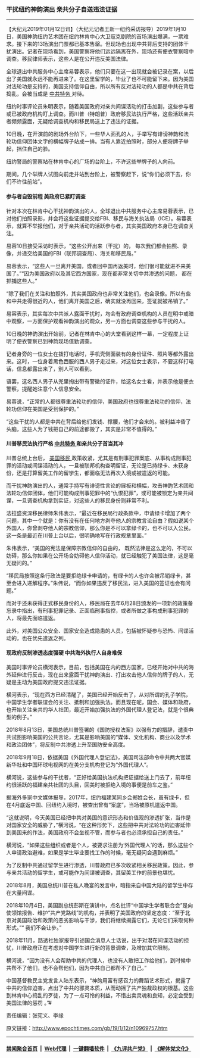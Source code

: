 ### 干扰纽约神韵演出 亲共分子自送违法证据
------------------------

<p>
 【大纪元2019年01月12日讯】（大纪元记者王新一纽约采访报导）2019年1月10日，美国神韵纽约艺术团在纽约林肯中心大卫寇克剧院的首场演出爆满，一票难求。接下来的13场演出门票都已基本售罄。但现场也出现中共背后支持的团体干扰演出。记者在现场看到，美国警察将他们远远隔离在外，现场还有便衣警察暗中调查。移民律师表示，这些人是在公开违反美国法律。
</p>
<p>
 全球退出中共服务中心主席易蓉表示，他们只要在这一出现就会被记录在案，以后出了美国就永远不能再进来了。在这里留学的，毕业了也不可能留下来。因为美国对法轮功是支持的，美国支持信仰自由，所以所有反对法轮功的人都是中共在背后捣乱，会被当成是
 <a href="http://www.epochtimes.com/gb/tag/%E4%B8%AD%E5%85%B1%E7%89%B9%E5%8A%A1.html">
  中共特务
 </a>
 对待。
</p>
<p>
 纽约时事评论员朱明表示，随着美国政府对亲共间谍活动的打击加剧，这些参与者或已被政府机构盯上调查。而川普（特朗普）政府移民法执行严格，这些活跃亲共者频频露面，无疑给调查机构和移民局送上了违法的证据。
</p>
<p>
 10日晚，在开演前的剧场外台阶下，一些华人面孔的人，手举写有诽谤神韵和法轮功信仰团体文字的横幅牌子站成一排。当有人靠近拍照时，部分人便将牌子举起，挡住自己的脸。
</p>
<p>
 纽约警局的警察站在林肯中心的广场的台阶上，不许这些举牌子的人向前。
</p>
<p>
 期间，几个举牌人试图向前走并站到台阶上，被警察赶下，说“你们必须下去，你们不许往前站”。
</p>
<h4>
 参与者自毁前程 美政府已紧盯调查
</h4>
<p>
 针对本次在林肯中心干扰神韵演出的人，全球退出中共服务中心主席易蓉表示，已对他们拍照录影，并会将这些证据提交给FBI、移民与海关执法局（ICE）。易蓉表示，就算不举报他们，对于亲共活动的活跃参与者，其实美国政府本身已在调查关注。
</p>
<p>
 易蓉10日接受采访时表示，“这些公开出来（干扰）的， 每次我们都会拍照、录像，并递交给美国的FBI（联邦调查局）、海关和移民局。”
</p>
<p>
 易蓉表示，“这些人一旦离开美国，或者回中国再返美时，他们很可能就进不来美国了。”“因为美国政府以及其它西方国家，现在都非常关切中共渗透的问题， 都在抓捕这些人。”
</p>
<p>
 “除了我们在关注和拍照外，其实美国政府也非常关注他们，也会录像。所以有些和中共走得很近的人，他们离开美国之后，确实就没再回来，签证就被吊销了。”
</p>
<p>
 易容表示，其实每次中共派人露面干扰时，均会有政府调查机构的人员在明中或暗中观察，一方面保护观看神韵演出的观众，另一方面也调查这些参与干扰的人。
</p>
<p>
 10日晚的神韵演出开始前，记者在林肯中心的大堂看到这样一幕，一定程度上证明了便衣警察已到神韵现场值勤调查。
</p>
<p>
 记者身旁的一位女士在拨打电话时，手机壳侧面装有的身份证件、照片等都外露出来。这时，一位身着黑色西服的西人男子走过来，对这位女士表示，不要这样打电话，信息都露出来了，别人可以看到。
</p>
<p>
 语罢，这名西人男子从兜里掏出带有警徽的证件，给这名女士看，并表示他是便衣警察，提醒她注意个人信息安全。
</p>
<p>
 易蓉说，“正常的人都很尊重法轮功的信仰，美国政府也很尊重法轮功的信仰，法轮功信仰在美国是受到保护的。”
</p>
<p>
 “这些干扰的人都是中共在背后给他们发钱、撑腰，他们才会来的。被利益冲昏了头脑，这些人为了钱把自己的前途都毁了，其实是非常不值得的。”
</p>
<h4>
 川普移民法执行严格
 <a href="http://www.epochtimes.com/gb/tag/%E4%B8%AD%E5%85%B1%E7%89%B9%E5%8A%A1.html">
  中共特务
 </a>
 和亲共分子首当其冲
</h4>
<p>
 川普总统上台后，
 <a href="http://www.epochtimes.com/gb/tag/%E7%BE%8E%E5%9B%BD%E7%A7%BB%E6%B0%91.html">
  美国移民
 </a>
 政策收紧，尤其是有刑事犯罪案底、从事构成刑事犯罪的活动或间谍活动的人，一旦被联邦机构查明留证，无论是已持绿卡、未获身份，还是打算留美工作的留学生，都面临无法再次入境或被遣返的可能。
</p>
<p>
 而干扰神韵演出的人，通常手持写有诽谤性言论的展板和横幅，攻击神韵艺术团和法轮功信仰团体，他们可能构成刑事犯罪中的“仇恨犯罪”，或可能被锁定为亲共间谍，一旦调查机构拿到实证，对这些人的移民身份则非常不利。
</p>
<p>
 法拉盛资深移民律师朱伟表示，“最近在移民局行政条款中，申请绿卡增加了两个问题，其中一个就是：你有没有在任何地方剥夺他人的宗教言论自由？假如说某个外国人，你曾剥夺他人的宗教信仰，那么你是不可以拿绿卡的，也不可以入公民，这一条是最近在川普上台以后，很明确地写在行政规章里面。”
</p>
<p>
 朱伟表示，“美国的宪法是保障宗教信仰的自由的， 既然法律是这么定的，不可以妨碍，那么你如果在公开场合妨碍他人信仰活动，就已经触犯了美国法律，这是毫无疑问的。”
</p>
<p>
 “移民局按照这条行政法是要拒绝绿卡申请的，有绿卡的人也许会被吊销绿卡，甚至会进入递解程序。”朱伟说，“而你如果违反了移民法，进入美国的签证也会有问题。”
</p>
<p>
 而对于还未获得正式移民身份的人，移民局在去年6月28日颁发的一项新的政策备忘录中指出，有刑事犯罪记录、正面临刑事指控，或者所做之事构成刑事犯罪的人，将最先面临遣返。
</p>
<p>
 此外，对美国公众安全、国家安全造成隐患的人员，包括被怀疑参与恐怖、间谍活动的，也在优先遣返之列。
</p>
<h4>
 现政府反制渗透态度强硬 中共海外执行人自身难保
</h4>
<p>
 美国时事评论员横河表示，目前，包括美国在内的西方国家，已经开始对中共的海外延伸进行反击，现在出来露面干扰神韵演出、打出攻击他人信仰的牌子的人，无疑是主动为美国政府提交违法证据。
</p>
<p>
 横河表示，“现在西方已经清醒了，美国已经开始反击了，从对所谓的孔子学院，中国学生学者联谊会的关注、抵制和加强执法。而且现在呢，国会、媒体和政府，也开始关注亲共的华人社团，最近开始加强执法的外国代理人登记法，就是个很典型的例子。”
</p>
<p>
 2018年8月13日，美国总统川普签署的《国防授权法案》以强有力的措辞，谴责中共试图影响美国的公共言论，尤其是影响美国的“媒体、文化机构、商业以及学术和政治团体”，将反制中共渗透上升至国防安全高度。
</p>
<p>
 2018年9月18日，依据美国《外国代理人登记法》，美国司法部命令中共两大官媒新华社和中国环球电视网的在美分支机构登记为“外国代理人”。
</p>
<p>
 横河说，这些参与的干扰者，“正好给美国执法机构把证据给送上门去了，前年纽约很活跃的福建亲共社团的头目，回美时被拒绝入境的事便是前车之鉴。”
</p>
<p>
 据海外多家中文媒体报导，2017年，纽约福建某同乡会郑姓会长，虽有绿卡，但在4月底返中国、回纽约入境时，被查出曾有“案底”，当场被原机遣返中国。
</p>
<p>
 “这就说明，今天美国已经把中共对美国的意识形态和价值观的渗透扩张，当作是对国家安全的威胁了，”横河说，“在这种形势下，这些把中共对法轮功的迫害延伸到美国来的作法，美国政府不会坐视不管，而参与者也必须承担自己的责任。”
</p>
<p>
 横河说，“如果这些组织或者是个人，被要求注册为‘外国代理人’的话，那么这些个人申请政治避难，如果是学生毕业要找工作的时候，毫无疑问会遇到麻烦。”
</p>
<p>
 为了反制中共通过留学生进行渗透，川普政府已多次收紧相关移民政策。因此，参与亲共活动的留学生，或可能作为间谍被调查，其留美工作的前景也堪忧。
</p>
<p>
 2018年8月，美国总统川普在私人晚宴的发言中，暗指来自中国大陆的留学生中存在大量间谍。
</p>
<p>
 2018年10月4日，美国副总统彭斯在演讲中，点名批评“中国学生学者联合会”是向使领馆报告、维护“共产党路线”的机构，并表明了美国政府的坚定态度：“至于北京对美国政治和政策的恶劣影响与干涉，我们将继续揭露它们，无论它们采取何种形式。”“ 我们不会让步。”
</p>
<p>
 2018年11月，路透社独家报导引述国会消息人士话说，出于对潜在间谍活动的担忧，川普政府正在考虑对中国学生进行新的背景调查，及增加其它限制。
</p>
<p>
 横河说，“因为没有人会帮助中共的代理人，也没有人敢把工作给他们，到时候中共帮不了他们，也不会帮他们，因为中共自己都帮不了自己。”
</p>
<p>
 中国基督教民主党发言人陆东表示，“神韵用富有感召力的舞蹈艺术形式，揭露了中共的信仰迫害，点出了中共的邪灵本质，从而动摇了共产独裁政权的根基。这些到林肯中心捣乱的歹徒，为了一点可怜的利益，不惜出卖灵魂和良知，必定会受到美国法律的惩罚 。”#
</p>
<p>
 责任编辑：张宪义、李缘
</p>

原文链接：http://www.epochtimes.com/gb/19/1/12/n10969757.htm


------------------------
#### [禁闻聚合首页](https://github.com/gfw-breaker/banned-news/blob/master/README.md) &nbsp;|&nbsp; [Web代理](https://github.com/gfw-breaker/open-proxy/blob/master/README.md) &nbsp;|&nbsp; [一键翻墙软件](https://github.com/gfw-breaker/nogfw/blob/master/README.md) &nbsp;|&nbsp; [《九评共产党》](https://github.com/gfw-breaker/9ping.md/blob/master/README.md#九评之一评共产党是什么) &nbsp;|&nbsp; [《解体党文化》](https://github.com/gfw-breaker/jtdwh.md/blob/master/README.md#绪论)